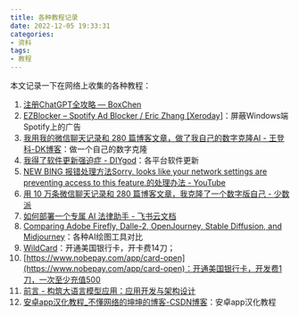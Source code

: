 ```yaml
---
title: 各种教程记录
date: 2022-12-05 19:33:31
categories:
- 资料
tags:
- 教程
---
```

本文记录一下在网络上收集的各种教程：
<!--more-->

1. [注册ChatGPT全攻略 — BoxChen](https://mirror.xyz/boxchen.eth/9O9CSqyKDj4BKUIil7NC1Sa1LJM-3hsPqaeW_QjfFBc)
2. [EZBlocker – Spotify Ad Blocker / Eric Zhang [Xeroday]](https://www.ericzhang.me/projects/spotify-ad-blocker-ezblocker/)：屏蔽Windows端Spotify上的广告
3. [我用我的微信聊天记录和 280 篇博客文章，做了我自己的数字克隆AI - 王登科-DK博客](https://greatdk.com/1908.html)：做一个自己的数字克隆
4. [我得了软件更新强迫症 - DIYgod](https://diygod.me/software-update)：各平台软件更新
5. [NEW BING 报错处理方法Sorry, looks like your network settings are preventing access to this feature.的处理办法 - YouTube](https://www.youtube.com/watch?v=mc6XrQy63D0&ab_channel=IT%E6%96%B0%E6%89%8B%E6%9D%91)
6. [用 10 万条微信聊天记录和 280 篇博客文章，我克隆了一个数字版自己 - 少数派](https://sspai.com/post/79230)
7. [如何部署一个专属 AI 法律助手 - 飞书云文档](https://eibot3u32o.feishu.cn/docx/L46Pdp3fjouPUvxaNzPckKctno3)
8. [Comparing Adobe Firefly, Dalle-2, OpenJourney, Stable Diffusion, and Midjourney](https://blog.usmanity.com/comparing-adobe-firefly-dalle-2-and-openjourney/)：各种AI绘图工具对比
9. [WildCard](https://bewildcard.com/open-account-payment)：开通美国银行卡，开卡费14刀；
10. [https://www.nobepay.com/app/card-open](https://www.nobepay.com/app/card-open)：开通美国银行卡，开发费1刀，一次至少充值500
11. [前言 - 构筑大语言模型应用：应用开发与架构设计](https://aigc.phodal.com/prelude.html)
12. [安卓app汉化教程_不懂网络的坤坤的博客-CSDN博客](https://blog.csdn.net/weixin_47166516/article/details/109362752)：安卓app汉化教程







